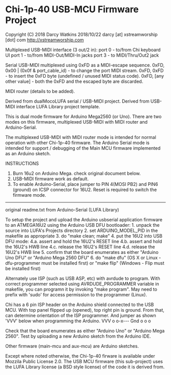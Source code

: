 Chi-1p-40 USB-MCU Firmware Project
======================

Copyright (C) 2018 Darcy Watkins
2018/10/22
darcy [at] xstreamworship [dot] com
http://xstreamworship.com

Multiplexed USB-MIDI interface (3 out/2 in):
  port 0 - to/from Chi keyboard UI
  port 1 - to/from MIDI-Out/MIDI-In jacks
  port 3 - to MIDI/Thru/Out2 jack

Serial USB-MIDI multiplexed using 0xFD as a MIDI-escape sequence.
  0xFD, 0x00 | (0x0f & port_cable_id) - to change the port MIDI stream.
  0xFD, 0xFD - to insert the 0xFD byte (undefined / unused MIDI status code).
  0xFD, [any other value] - both the 0xFD and the escaped byte are discarded.

MIDI router (details to be added).

Derived from dualMocoLUFA serial / USB-MIDI project.
Derived from USB-MIDI interface LUFA Library project template.

This is dual mode firmware for Arduino Mega2560 (or Uno).
There are two modes on this firmware, multiplexed USB-MIDI with MIDI router and Arduino-Serial.

The multiplexed USB-MIDI with MIDI router mode is intended for normal operation with other Chi-1p-40 firmware.
The Arduino Serial mode is intended for support / debugging of the Main MCU firmware implemented as an Arduino sketch.

INSTRUCTIONS
1. Burn 16u2 on Arduino Mega.
   check original document below.
2. USB-MIDI firmware work as default.
3. To enable Arduino-Serial, place jumper to PIN 4(MOSI PB2) and PIN6 (ground) on ICSP connector for 16U2.
   Reset is required to switch the firmware mode.

-------------------------------------
original readme.txt from Arduino-Serial (LUFA Library)
  
To setup the project and upload the Arduino usbserial application firmware to an ATMEGA16U2 using the Arduino USB DFU bootloader:
	1. unpack the source into LUFA's Projects directory
	2. set ARDUINO_MODEL_PID in the makefile as appropriate
	3. do "make clean; make"
	4. put the 16U2 into USB DFU mode:
	4.a. assert and hold the 16U2's RESET line
	4.b. assert and hold the 16U2's HWB line
	4.c. release the 16U2's RESET line
	4.d. release the 16U2's HWB line
	5. confirm that the board enumerates as either "Arduino Uno DFU" or "Arduino Mega 2560 DFU"
	6. do "make dfu" (OS X or Linux - dfu-programmer must be installed first) or "make flip" (Windows - Flip must be installed first)

Alternately use ISP (such as USB ASP, etc) with avrdude to program.  With correct programmer selected using AVRDUDE_PROGRAMMER variable in
makefile, you can programn it by invoking "make program".  May need to prefix with 'sudo' for access permission to the programmer (Linux).

Chi has a 6 pin ISP header on the Arduino shield connected to the USB MCU.  With top panel flipped up (opened), top right pin is ground.
From that, can determine orientation of the ISP programmer.  And jumper as shown 'VVV' below when programming the Arduino.
    VVV
  o o-x--- Gnd
  o o o

Check that the board enumerates as either "Arduino Uno" or "Arduino Mega 2560".  Test by uploading a new Arduino sketch from the Arduino IDE.

Other firmware (main-mcu and aux-mcu) are Arduino sketches.

Except where noted otherwise, the Chi-1p-40 firware is available under Mozzila Public License 2.0.
The USB MCU firmware (this sub-project) uses the LUFA Library license (a BSD style license) of the code it is derived from.

